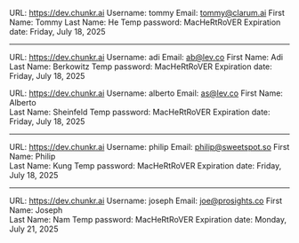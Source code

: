 URL: https://dev.chunkr.ai
Username: tommy
Email: tommy@clarum.ai
First Name: Tommy
Last Name: He
Temp password: MacHeRtRoVER
Expiration date: Friday, July 18, 2025

---

URL: https://dev.chunkr.ai
Username: adi
Email: ab@lev.co
First Name: Adi 
Last Name: Berkowitz
Temp password: MacHeRtRoVER
Expiration date: Friday, July 18, 2025

URL: https://dev.chunkr.ai
Username: alberto
Email: as@lev.co
First Name: Alberto  
Last Name: Sheinfeld
Temp password: MacHeRtRoVER
Expiration date: Friday, July 18, 2025

---

URL: https://dev.chunkr.ai
Username: philip
Email: philip@sweetspot.so
First Name: Philip  
Last Name: Kung
Temp password: MacHeRtRoVER
Expiration date: Friday, July 18, 2025


---

URL: https://dev.chunkr.ai
Username: joseph
Email: joe@prosights.co
First Name: Joseph  
Last Name: Nam
Temp password: MacHeRtRoVER
Expiration date: Monday, July 21, 2025